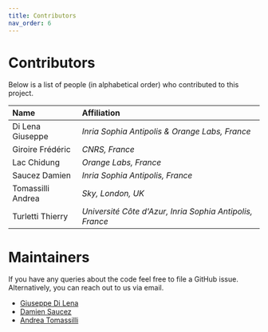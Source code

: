 ```yaml
---
title: Contributors
nav_order: 6
---
```


# Contributors

Below is a list of people (in alphabetical order) who contributed to this project.

| Name              | Affiliation                                             |
|:------------------|:--------------------------------------------------------|
| Di Lena Giuseppe  | *Inria Sophia Antipolis & Orange Labs, France*          |
| Giroire Frédéric  | *CNRS, France*                                          |
| Lac Chidung       | *Orange Labs, France*                                   |
| Saucez Damien     | *Inria Sophia Antipolis, France*                                                        |
| Tomassilli Andrea | *Sky, London, UK*|
| Turletti Thierry  | *Université Côte d'Azur, Inria Sophia Antipolis, France*|

# Maintainers

If you have any queries about the code feel free to file a GitHub issue.  
Alternatively, you can reach out to us via email.

- [Giuseppe Di Lena](mailto:giuseppe.di-lena@inria.fr)  
- [Damien Saucez](mailto:damien.saucez@gmail.com)  
- [Andrea Tomassilli](mailto:andrea.tomassilli@gmail.com)
